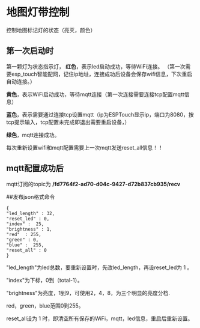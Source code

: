 # 地图灯带控制

控制地图标记灯的状态（亮灭，颜色）

## 第一次启动时
第一颗灯为状态指示灯，
**红色**，表示led启动成功，等待WiFi连接。
（第一次需要esp_touch智能配网，记住ip地址，连接成功后设备会保存wifi信息，下次重启自动连接。）

**黄色**，表示WiFi启动成功，等待mqtt连接（第一次连接需要连接tcp配置mqtt信息）

**蓝色**，表示需要通过连接tcp设置mqtt（ip为ESPTouch显示ip，端口为8080，按tcp提示输入，tcp配置未完成即退出需要重启设备，）

**绿色**，mqtt连接成功。

每次重新设置wifi和mqtt配置需要上一次mqtt发送reset_all信息！！

## mqtt配置成功后
mqtt订阅的topic为
**/fd7764f2-ad70-d04c-9427-d72b837cb935/recv**

##发布json格式命令
```
{
"led_length" : 32,
"reset_led" : 0,
"index" :  25,
"brightness" : 1,
"red"  : 255,
"green" : 0,
"blue" :  255,
"reset_all" : 0
}
```
"led_length"为led总数，要重新设置时，先改led_length，再设reset_led为 1 。

"index"为下标，0到（total-1）。

"brightness"为亮度，1到9，可使用2，4，8，为三个明显的亮度分档.

red，green，blue范围0到255。

reset_all设为 1 时，即清空所有保存的WiFi，mqtt，led信息，重启后重新设置。



